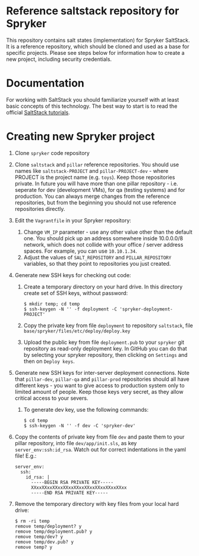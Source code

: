 # Reference saltstack repository for Spryker
This repository contains salt states (implementation) for Spryker SaltStack.
It is a reference repository, which should be cloned and used as a base for
specific projects. Please see steps below for information how to create a new
project, including security credentials.

# Documentation
For working with SaltStack you should familiarize yourself with at least basic
concepts of this technology. The best way to start is to read the official
[SaltStack tutorials](http://docs.saltstack.com/en/latest/topics/tutorials/index.html).


# Creating new Spryker project

1. Clone `spryker` code repository

1. Clone `saltstack` and `pillar` reference repositories. You should use names like `saltstack-PROJECT` and `pillar-PROJECT-dev` - where PROJECT is the project name (e.g. `toys`).
Keep those repositories private. In future you will have more than one pillar repository - i.e. seperate for dev (development VMs), for qa (testing systems) and for production.
You can always merge changes from the reference repositories, but from the beginning you should not use reference repositories directly.

1. Edit the `Vagrantfile` in your Spryker repository:
    1. Change `VM_IP` parameter - use any other value other than the default one. You should pick up an address somewhere inside 10.0.0.0/8 network, which does not collide with your
    office / server address spaces. For example, you can use `10.10.1.34`.
    1. Adjust the values of `SALT_REPOSITORY` and `PILLAR_REPOSITORY` variables, so that they point to repositories you just created.

1. Generate new SSH keys for checking out code:
    1. Create a temporary directory on your hard drive. In this directory create set of SSH keys, without password:

        ```
        $ mkdir temp; cd temp
        $ ssh-keygen -N '' -f deployment -C 'spryker-deployment-PROJECT'
        ```

    1. Copy the private key from file `deployment` to repository `saltstack`, file `base/spryker/files/etc/deploy/deploy.key`
    1. Upload the public key from file `deployment.pub` to your `spryker` git repository as read-only deployment key. In GitHub you can do that by selecting your spryker repository,
  then clicking on `Settings` and then on `Deploy keys`.

1. Generate new SSH keys for inter-server deployment connections. Note that `pillar-dev`, `pillar-qa` and `pillar-prod` repositories
    should all have different keys - you want to give access to production system only to limited amount of people. Keep those keys very
    secret, as they allow critical access to your severs.
    1. To generate dev key, use the following commands:

        ```
        $ cd temp
        $ ssh-keygen -N '' -f dev -C 'spryker-dev'
        ```

1. Copy the contents of private key from file `dev` and paste them to your pillar repository, into file `dev/app/init.sls`,
    as key `server_env:ssh:id_rsa`. Watch out for correct indentations in the yaml file! E.g.:
    ```
    server_env:
      ssh:
        id_rsa: |
          -----BEGIN RSA PRIVATE KEY-----
          XXxxXXxxXXxxXXxxXXxxXXxxXXxxXXxxXXxx
          -----END RSA PRIVATE KEY-----
    ```

1. Remove the temporary directory with key files from your local hard drive:
    ```
    $ rm -ri temp
    remove temp/deployment? y
    remove temp/deployment.pub? y
    remove temp/dev? y
    remove temp/dev.pub? y
    remove temp? y
    ```

